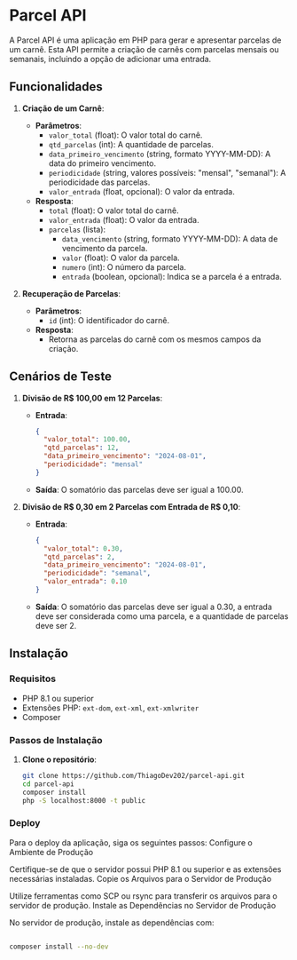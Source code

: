 # Parcel API

A Parcel API é uma aplicação em PHP para gerar e apresentar parcelas de um carnê. Esta API permite a criação de carnês com parcelas mensais ou semanais, incluindo a opção de adicionar uma entrada.

## Funcionalidades

1. **Criação de um Carnê**:
   - **Parâmetros**:
     - `valor_total` (float): O valor total do carnê.
     - `qtd_parcelas` (int): A quantidade de parcelas.
     - `data_primeiro_vencimento` (string, formato YYYY-MM-DD): A data do primeiro vencimento.
     - `periodicidade` (string, valores possíveis: "mensal", "semanal"): A periodicidade das parcelas.
     - `valor_entrada` (float, opcional): O valor da entrada.
   - **Resposta**:
     - `total` (float): O valor total do carnê.
     - `valor_entrada` (float): O valor da entrada.
     - `parcelas` (lista):
       - `data_vencimento` (string, formato YYYY-MM-DD): A data de vencimento da parcela.
       - `valor` (float): O valor da parcela.
       - `numero` (int): O número da parcela.
       - `entrada` (boolean, opcional): Indica se a parcela é a entrada.

2. **Recuperação de Parcelas**:
   - **Parâmetros**:
     - `id` (int): O identificador do carnê.
   - **Resposta**:
     - Retorna as parcelas do carnê com os mesmos campos da criação.

## Cenários de Teste

1. **Divisão de R$ 100,00 em 12 Parcelas**:
   - **Entrada**:
     ```json
     {
       "valor_total": 100.00,
       "qtd_parcelas": 12,
       "data_primeiro_vencimento": "2024-08-01",
       "periodicidade": "mensal"
     }
     ```
   - **Saída**: O somatório das parcelas deve ser igual a 100.00.

2. **Divisão de R$ 0,30 em 2 Parcelas com Entrada de R$ 0,10**:
   - **Entrada**:
     ```json
     {
       "valor_total": 0.30,
       "qtd_parcelas": 2,
       "data_primeiro_vencimento": "2024-08-01",
       "periodicidade": "semanal",
       "valor_entrada": 0.10
     }
     ```
   - **Saída**: O somatório das parcelas deve ser igual a 0.30, a entrada deve ser considerada como uma parcela, e a quantidade de parcelas deve ser 2.

## Instalação

### Requisitos

- PHP 8.1 ou superior
- Extensões PHP: `ext-dom`, `ext-xml`, `ext-xmlwriter`
- Composer

### Passos de Instalação

1. **Clone o repositório**:
   ```bash
   git clone https://github.com/ThiagoDev202/parcel-api.git
   cd parcel-api
   composer install
   php -S localhost:8000 -t public


### Deploy

Para o deploy da aplicação, siga os seguintes passos:
Configure o Ambiente de Produção

Certifique-se de que o servidor possui PHP 8.1 ou superior e as extensões necessárias instaladas.
Copie os Arquivos para o Servidor de Produção

Utilize ferramentas como SCP ou rsync para transferir os arquivos para o servidor de produção.
Instale as Dependências no Servidor de Produção

No servidor de produção, instale as dependências com:

```bash

composer install --no-dev